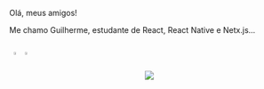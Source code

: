 Olá, meus amigos!

Me chamo Guilherme, estudante de React, React Native e Netx.js...

<br>
<div align="center" style="display: flex">
  <a href="https://github.com/GuilhermeNotFound404">
    <img width="49%" align="center" src="https://github-readme-stats-guilhermenotfound404.vercel.app/api?username=GuilhermeNotFound404&show_icons=true&theme=omni&count_private=true&hide_border=true&border_radius=32&bg_color=45,483C67,191622" />
  </a>
  <a>
    <img width="49%" align="center" src="https://streak-stats.demolab.com/?user=GuilhermeNotFound404&theme=omni&hide_border=true&mode=weekly&background=45%2C483C67%2C191622&border_radius=32" />
  </a>
</div>
<p align="center">
  <img align="center" src="https://github-readme-stats-guilhermenotfound404.vercel.app/api/top-langs/?username=GuilhermeNotFound404&theme=omni&layout=compact&hide_border=true&border_radius=32&bg_color=45,483C67,191622" />
</p>
<!-- ![perfil]
![linguagens] -->
<!-- [perfil]: https://github-readme-stats-guilhermenotfound404.vercel.app/api?username=GuilhermeNotFound404&show_icons=true&theme=omni&count_private=true&hide_border=true
[linguagens]: https://github-readme-stats-guilhermenotfound404.vercel.app/api/top-langs/?username=GuilhermeNotFound404&theme=omni&layout=compact&hide_border=true
 -->
